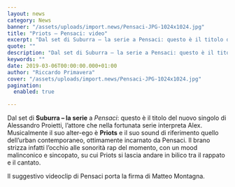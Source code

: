 ```yaml
---
layout: news
category: News
banner: "/assets/uploads/import.news/Pensaci-JPG-1024x1024.jpg"
title: "Priots – Pensaci: video"
excerpt: "Dal set di Suburra – la serie a Pensaci: questo è il titolo del nuovo singolo di Alessandro Proietti, l’attore che nella fortunata serie interpreta Alex. Musicalmente il suo alter-ego è Priots e il suo sound di riferimento quello dell’urban contemporaneo, ottimamente incarnato da Pensaci. Il  brano strizza infatti l’occhio alle sonorità rap del momento, con un [&hellip"
quote: ""
description: "Dal set di Suburra – la serie a Pensaci: questo è il titolo del nuovo singolo di Alessandro Proietti, l’attore che nella fortunata serie interpreta Alex. Musicalmente il suo alter-ego è Priots e il suo sound di riferimento quello dell’urban contemporaneo, ottimamente incarnato da Pensaci. Il  brano strizza infatti l’occhio alle sonorità rap del momento, con un [&hellip"
keywords: ""
date: 2019-03-06T00:00:00.000+01:00
author: "Riccardo Primavera"
cover: "/assets/uploads/import.news/Pensaci-JPG-1024x1024.jpg"
pagination:
  enabled: true

---
```


Dal set di **Suburra – la serie** a _Pensaci_: questo è il titolo del nuovo singolo di Alessandro Proietti, l’attore che nella fortunata serie interpreta Alex. Musicalmente il suo alter-ego è **Priots** e il suo sound di riferimento quello dell’urban contemporaneo, ottimamente incarnato da Pensaci. Il brano strizza infatti l’occhio alle sonorità rap del momento, con un mood malinconico e sincopato, su cui Priots si lascia andare in bilico tra il rappato e il cantato.

Il suggestivo videoclip di Pensaci porta la firma di Matteo Montagna.